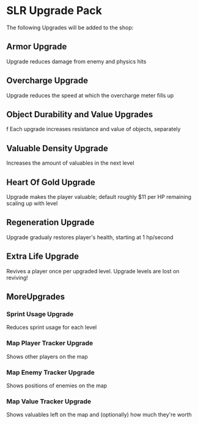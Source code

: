 # SLR Upgrade Pack

The following Upgrades will be added to the shop:

## Armor Upgrade

Upgrade reduces damage from enemy and physics hits

## Overcharge Upgrade

Upgrade reduces the speed at which the overcharge meter fills up

## Object Durability and Value Upgrades
f
Each upgrade increases resistance and value of objects, separately

## Valuable Density Upgrade

Increases the amount of valuables in the next level

## Heart Of Gold Upgrade

Upgrade makes the player valuable; default roughly $11 per HP remaining scaling up with level

## Regeneration Upgrade

Upgrade gradualy restores player's health, starting at 1 hp/second

## Extra Life Upgrade

Revives a player once per upgraded level. Upgrade levels are lost on reviving!

## MoreUpgrades

### Sprint Usage Upgrade

Reduces sprint usage for each level

### Map Player Tracker Upgrade

Shows other players on the map

### Map Enemy Tracker Upgrade

Shows positions of enemies on the map

### Map Value Tracker Upgrade

Shows valuables left on the map and (optionally) how much they're worth
